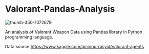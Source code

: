 # Valorant-Pandas-Analysis
![thumb-350-1072679](https://user-images.githubusercontent.com/88831990/140326691-0eee77f7-2dbb-477f-9a1d-2baaa49d284e.jpg)


An analysis of Valorant Weapon Data using Pandas library in Python programming language. 

Data source:https://www.kaggle.com/aminnurrasyid/valorant-agents
